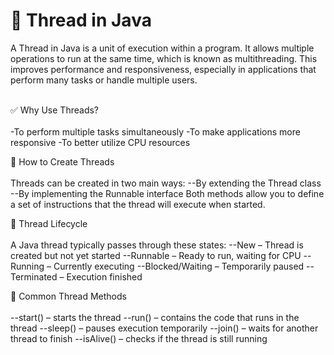 # 🧵 Thread in Java


A Thread in Java is a unit of execution within a program. It allows multiple operations to run at the same time, which is known as multithreading. This improves performance and responsiveness, especially in applications that perform many tasks or handle multiple users. <br><br>

✅ Why Use Threads? <br><br>
-To perform multiple tasks simultaneously
-To make applications more responsive
-To better utilize CPU resources

🧰 How to Create Threads <br><br>
Threads can be created in two main ways:
--By extending the Thread class
--By implementing the Runnable interface
Both methods allow you to define a set of instructions that the thread will execute when started.

🔄 Thread Lifecycle <br><br>
A Java thread typically passes through these states:
--New – Thread is created but not yet started
--Runnable – Ready to run, waiting for CPU
--Running – Currently executing
--Blocked/Waiting – Temporarily paused
--Terminated – Execution finished

📌 Common Thread Methods <br><br>
--start() – starts the thread
--run() – contains the code that runs in the thread
--sleep() – pauses execution temporarily
--join() – waits for another thread to finish
--isAlive() – checks if the thread is still running
